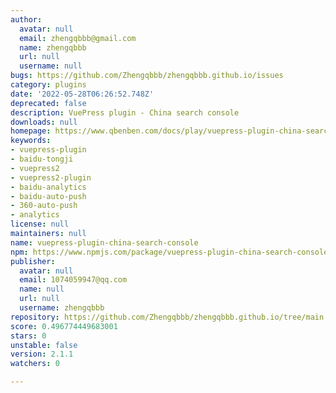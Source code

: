 ```yaml
---
author:
  avatar: null
  email: zhengqbbb@gmail.com
  name: zhengqbbb
  url: null
  username: null
bugs: https://github.com/Zhengqbbb/zhengqbbb.github.io/issues
category: plugins
date: '2022-05-28T06:26:52.748Z'
deprecated: false
description: VuePress plugin - China search console
downloads: null
homepage: https://www.qbenben.com/docs/play/vuepress-plugin-china-search-console.html
keywords:
- vuepress-plugin
- baidu-tongji
- vuepress2
- vuepress2-plugin
- baidu-analytics
- baidu-auto-push
- 360-auto-push
- analytics
license: null
maintainers: null
name: vuepress-plugin-china-search-console
npm: https://www.npmjs.com/package/vuepress-plugin-china-search-console
publisher:
  avatar: null
  email: 1074059947@qq.com
  name: null
  url: null
  username: zhengqbbb
repository: https://github.com/Zhengqbbb/zhengqbbb.github.io/tree/main
score: 0.496774449683001
stars: 0
unstable: false
version: 2.1.1
watchers: 0

---
```


